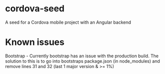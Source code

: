 # cordova-seed
A seed for a Cordova mobile project with an Angular backend

# Known issues
Bootstrap - Currently bootstrap has an issue with the production build. The solution to this is to go into bootstraps package.json (in node_modules) and remove lines 31 and 32 (last 1 major version & >= 1%)